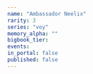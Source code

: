 ```yaml
---
name: "Ambassador Neelix"
rarity: 3
series: "voy"
memory_alpha: ""
bigbook_tier:
events:
in_portal: false
published: false
---
```


